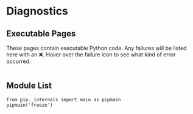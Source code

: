 # Diagnostics

## Executable Pages
These pages contain executable Python code. Any failures will be listed here with an ❌. Hover over the failure icon to see what kind of error occurred.

```{nb-exec-table}
```

## Module List

```{code-cell} ipython3
from pip._internals import main as pipmain
pipmain('freeze')
```